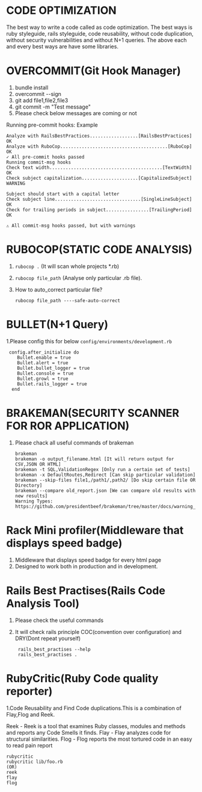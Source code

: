 # CODE OPTIMIZATION

The best way to write a code called as code optimization. The best ways is ruby styleguide, rails styleguide, code reusability, without code duplication, without security vulnerabilities and without N+1 queries. The above each and every best ways are have some libraries.

# OVERCOMMIT(Git Hook Manager)

1.  bundle install
2.  overcommit --sign
3.  git add file1,file2,file3
4.  git commit -m "Test message"
5.  Please check below messages are coming or not

Running pre-commit hooks: Example

    Analyze with RailsBestPractices..................[RailsBestPractices] OK
    Analyze with RuboCop........................................[RuboCop] OK
    ✓ All pre-commit hooks passed
    Running commit-msg hooks
    Check text width..........................................[TextWidth] OK
    Check subject capitalization.....................[CapitalizedSubject] WARNING
    
    Subject should start with a capital letter
    Check subject line................................[SingleLineSubject] OK
    Check for trailing periods in subject................[TrailingPeriod] OK
 
    ⚠ All commit-msg hooks passed, but with warnings

# RUBOCOP(STATIC CODE ANALYSIS)

1. `rubocop .` (It will scan whole projects *.rb) 
2. `rubocop file_path` (Analyse only particular .rb file).  
3.  How to auto_correct particular file?

     `rubocop file_path ----safe-auto-correct`

# BULLET(N+1 Query)
1.Please config this for below `config/environments/development.rb`

     config.after_initialize do
        Bullet.enable = true
        Bullet.alert = true
        Bullet.bullet_logger = true
        Bullet.console = true
        Bullet.growl = true
        Bullet.rails_logger = true
      end
      
# BRAKEMAN(SECURITY SCANNER FOR ROR APPLICATION)
1. Please chack all useful commands of brakeman

       brakeman
       brakeman -o output_filename.html [It will return output for CSV,JSON OR HTML]
       brakeman -t SQL,ValidationRegex [Only run a certain set of tests]
       brakeman -x DefaultRoutes,Redirect [Can skip particular validation]
       brakeman --skip-files file1,/path1/,path2/ [Do skip certain file OR Directory]
       brakeman --compare old_report.json [We can compare old results with new results]
       Warning Types: https://github.com/presidentbeef/brakeman/tree/master/docs/warning_types
       
# Rack Mini profiler(Middleware that displays speed badge)
1. Middleware that displays speed badge for every html page
2. Designed to work both in production and in development.

# Rails Best Practises(Rails Code Analysis Tool)
1. Please check the useful commands
2. It will check rails principle COC(convention over configuration) and DRY(Dont repeat yourself)

        rails_best_practises --help
        rails_best_practises .

# RubyCritic(Ruby Code quality reporter)
1.Code Reusability and Find Code duplications.This is a combination of Flay,Flog and Reek.

Reek - Reek is a tool that examines Ruby classes, modules and methods and reports any Code Smells it finds.
Flay - Flay analyzes code for structural similarities.
Flog - Flog reports the most tortured code in an easy to read pain report

    rubycritic
    rubycritic lib/foo.rb
    (OR)
    reek 
    flay
    flog

